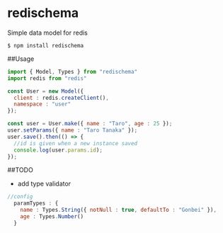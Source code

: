 # redischema
Simple data model for redis

```
$ npm install redischema
```

##Usage

```js
import { Model, Types } from "redischema"
import redis from "redis"

const User = new Model({
  client : redis.createClient(),
  namespace : "user"
});

const user = User.make({ name : "Taro", age : 25 });
user.setParams({ name : "Taro Tanaka" });
user.save().then(() => {
  //id is given when a new instance saved
  console.log(user.params.id);
});
```

##TODO
* add type validator

```js
//config
  paramTypes : {
    name : Types.String({ notNull : true, defaultTo : "Gonbei" }),
    age : Types.Number()
  }
```